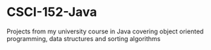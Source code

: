 # CSCI-152-Java
Projects from my university course in Java covering object oriented programming, data structures and sorting algorithms
